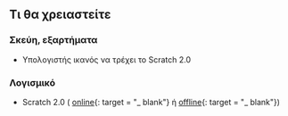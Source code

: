 ## Τι θα χρειαστείτε

### Σκεύη, εξαρτήματα

+ Υπολογιστής ικανός να τρέχει το Scratch 2.0

### Λογισμικό

+ Scratch 2.0 ( [online](https://scratch.mit.edu/projects/editor/){: target = "_ blank"} ή [offline](https://scratch.mit.edu/scratch2download/){: target = "_ blank"})